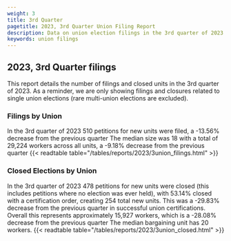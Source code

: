 ```yaml
---
weight: 3
title: 3rd Quarter
pagetitle: 2023, 3rd Quarter Union Filing Report
description: Data on union election filings in the 3rd quarter of 2023
keywords: union filings
---
```


## 2023, 3rd Quarter filings

This report details the number of filings and closed units in the 3rd quarter of 2023. As a reminder, we are only showing filings and closures related to single union elections (rare multi-union elections are excluded).

### Filings by Union
In the 3rd quarter of 2023 510 petitions for new units were filed, a -13.56% decrease from the previous quarter The median size was 18 with a total of 29,224 workers across all units, a -9.18% decrease from the previous quarter
{{< readtable table="/tables/reports/2023/3union_filings.html" >}}

### Closed Elections by Union
In the 3rd quarter of 2023 478 petitions for new units were closed (this includes petitions where no election was ever held), with 53.14% closed with a certification order, creating 254 total new units. This was a -29.83% decrease from the previous quarter in successful union certifications. Overall this represents approximately 15,927 workers, which is a -28.08% decrease from the previous quarter The median bargaining unit has 20 workers.
{{< readtable table="/tables/reports/2023/3union_closed.html" >}}
